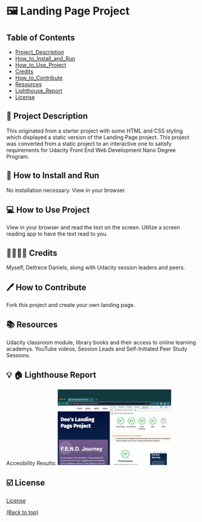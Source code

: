 # :framed_picture: Landing Page Project

## Table of Contents

* [Project_Description](#memo-project-description)
* [How_to_Install_and_Run](#electric_plug-how-to-install-and-run)
* [How_to_Use_Project](#computer-how-to-use-project)
* [Credits](#family_man_woman_girl_boy-credits)
* [How_to_Contribute](#pen-how-to-contribute)
* [Resources](#books)
* [Lighthouse_Report](#bulb-house-lighthouse-report)
* [License](#ballot_box_with_check-license)



## :memo: Project Description

This originated from a starter project with some HTML and CSS styling which displayed a static version of the Landing Page project. This project was converted from a static project to an interactive one to satisfy requirements for Udacity Front End Web Development Nano Degree Program.

## :electric_plug: How to Install and Run

No installation necessary. View in your browser.

## :computer: How to Use Project

View in your browser and read the text on the screen.  Utilize a screen reading app to have the text read to you.

## :family_man_woman_girl_boy: Credits

Myself, Deltrece Daniels, along with Udacity session leaders and peers. 

## :pen: How to Contribute

Fork this project and create your own landing page.

## :books: Resources

Udacity classroom module, library books and their access to online learning academys.  YouTube videos, Session Leads and Self-Initiated Peer Study Sessions.

## :bulb: :house: Lighthouse Report
Accesibility Results: <img src="assets/lighthouse-report.jpg"/>

## :ballot_box_with_check: License

[License](LICENSE.txt)

[(Back to top)](#table-of-contents)

